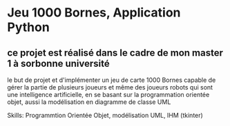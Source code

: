 # Jeu 1000 Bornes, Application Python

## ce projet est réalisé dans le cadre de mon master 1 à sorbonne université

le but de projet et d'implémenter un jeu de carte 1000 Bornes capable de gérer la partie de plusieurs joueurs et même des joueurs robots qui sont une intelligence artificielle, en se basant sur la programmation orientée objet, aussi la modélisation en diagramme de classe UML

Skills: Programmtion Orientée Objet, modélisation UML, IHM (tkinter)
